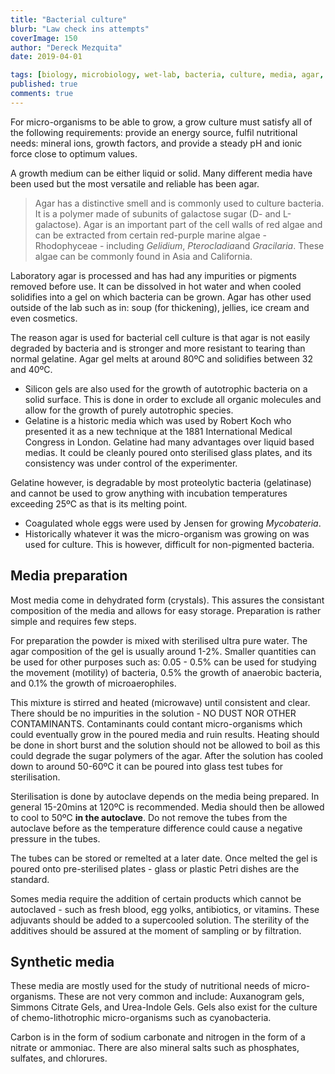 ```yaml
---
title: "Bacterial culture"
blurb: "Law check ins attempts"
coverImage: 150
author: "Dereck Mezquita"
date: 2019-04-01

tags: [biology, microbiology, wet-lab, bacteria, culture, media, agar, gelatine, silicon, coagulated-egg, synthetic-media]
published: true
comments: true
---
```


For micro-organisms to be able to grow, a grow culture must satisfy all of the following requirements: provide an energy source, fulfil nutritional needs: mineral ions, growth factors, and provide a steady pH and ionic force close to optimum values.


A growth medium can be either liquid or solid. Many different media have been used but the most versatile and reliable has been agar.

> Agar has a distinctive smell and is commonly used to culture bacteria. It is a polymer made of subunits of galactose sugar (D- and L-galactose). Agar is an important part of the cell walls of red algae and can be extracted from certain red-purple marine algae - Rhodophyceae - including *Gelidium*, *Pterocladia*and *Gracilaria*. These algae can be commonly found in Asia and California.

Laboratory agar is processed and has had any impurities or pigments removed before use. It can be dissolved in hot water and when cooled solidifies into a gel on which bacteria can be grown. Agar has other used outside of the lab such as in: soup (for thickening), jellies, ice cream and even cosmetics.

The reason agar is used for bacterial cell culture is that agar is not easily degraded by bacteria and is stronger and more resistant to tearing than normal gelatine. Agar gel melts at around 80ºC and solidifies between 32 and 40ºC.

- Silicon gels are also used for the growth of autotrophic bacteria on a solid surface. This is done in order to exclude all organic molecules and allow for the growth of purely autotrophic species.
- Gelatine is a historic media which was used by Robert Koch who presented it as a new technique at the 1881 International Medical Congress in London. Gelatine had many advantages over liquid based medias. It could be cleanly poured onto sterilised glass plates, and its consistency was under control of the experimenter.

Gelatine however, is degradable by most proteolytic bacteria (gelatinase) and cannot be used to grow anything with incubation temperatures exceeding 25ºC as that is its melting point.

- Coagulated whole eggs were used by Jensen for growing *Mycobateria*.
- Historically whatever it was the micro-organism was growing on was used for culture. This is however, difficult for non-pigmented bacteria.

## Media preparation

Most media come in dehydrated form (crystals). This assures the consistant composition of the media and allows for easy storage. Preparation is rather simple and requires few steps.

For preparation the powder is mixed with sterilised ultra pure water. The agar composition of the gel is usually around 1-2%. Smaller quantities can be used for other purposes such as: 0.05 - 0.5% can be used for studying the movement (motility) of bacteria, 0.5% the growth of anaerobic bacteria, and 0.1% the growth of microaerophiles.

This mixture is stirred and heated (microwave) until consistent and clear. There should be no impurities in the solution - NO DUST NOR OTHER CONTAMINANTS. Contaminants could contant micro-organisms which could eventually grow in the poured media and ruin results. Heating should be done in short burst and the solution should not be allowed to boil as this could degrade the sugar polymers of the agar. After the solution has cooled down to around 50-60ºC it can be poured into glass test tubes for sterilisation.

Sterilisation is done by autoclave depends on the media being prepared. In general 15-20mins at 120ºC is recommended. Media should then be allowed to cool to 50ºC **in the autoclave**. Do not remove the tubes from the autoclave before as the temperature difference could cause a negative pressure in the tubes.

The tubes can be stored or remelted at a later date. Once melted the gel is poured onto pre-sterilised plates - glass or plastic Petri dishes are the standard.

Somes media require the addition of certain products which cannot be autoclaved - such as fresh blood, egg yolks, antibiotics, or vitamins. These adjuvants should be added to a supercooled solution. The sterility of the additives should be assured at the moment of sampling or by filtration.

## Synthetic media

These media are mostly used for the study of nutritional needs of micro-organisms. These are not very common and include: Auxanogram gels, Simmons Citrate Gels, and Urea-Indole Gels. Gels also exist for the culture of chemo-lithotrophic micro-organisms such as cyanobacteria.

Carbon is in the form of sodium carbonate and nitrogen in the form of a nitrate or ammoniac. There are also mineral salts such as phosphates, sulfates, and chlorures.